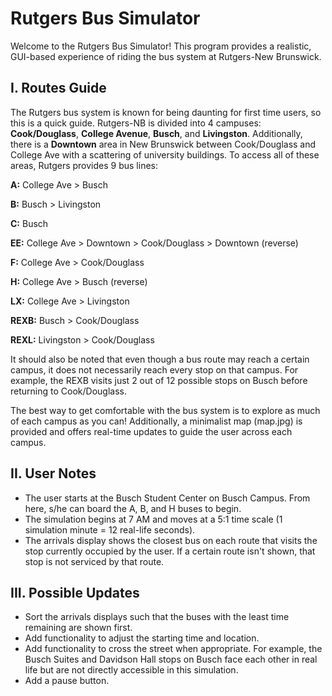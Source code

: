 # Rutgers Bus Simulator

Welcome to the Rutgers Bus Simulator! This program provides a realistic, GUI-based experience of riding the bus system at Rutgers-New Brunswick.


<h2>I. Routes Guide</h2>

The Rutgers bus system is known for being daunting for first time users, so this is a quick guide. Rutgers-NB is divided into 4 campuses: <b>Cook/Douglass</b>, <b>College Avenue</b>, <b>Busch</b>, and <b>Livingston</b>. Additionally, there is a <b>Downtown</b> area in New Brunswick between Cook/Douglass and College Ave with a scattering of university buildings. To access all of these areas, Rutgers provides 9 bus lines:

<b>A:</b> College Ave > Busch

<b>B:</b> Busch > Livingston

<b>C:</b> Busch

<b>EE:</b> College Ave > Downtown > Cook/Douglass > Downtown (reverse)

<b>F:</b> College Ave > Cook/Douglass

<b>H:</b> College Ave > Busch (reverse)

<b>LX:</b> College Ave > Livingston

<b>REXB:</b> Busch > Cook/Douglass

<b>REXL:</b> Livingston > Cook/Douglass

It should also be noted that even though a bus route may reach a certain campus, it does not necessarily reach every stop on that campus. For example, the REXB visits just 2 out of 12 possible stops on Busch before returning to Cook/Douglass.

The best way to get comfortable with the bus system is to explore as much of each campus as you can! Additionally, a minimalist map (map.jpg) is provided and offers real-time updates to guide the user across each campus.


<h2>II. User Notes</h2>

<ul>
<li>The user starts at the Busch Student Center on Busch Campus. From here, s/he can board the A, B, and H buses to begin.</li>
<li>The simulation begins at 7 AM and moves at a 5:1 time scale (1 simulation minute = 12 real-life seconds).</li>
<li>The arrivals display shows the closest bus on each route that visits the stop currently occupied by the user. If a certain route isn't shown, that stop is not serviced by that route.</li>
</ul>


<h2>III. Possible Updates</h2>

<ul>
<li>Sort the arrivals displays such that the buses with the least time remaining are shown first.</li>
<li>Add functionality to adjust the starting time and location.</li>
<li>Add functionality to cross the street when appropriate. For example, the Busch Suites and Davidson Hall stops on Busch face each other in real life but are not directly accessible in this simulation.</li>
<li>Add a pause button.</li>
</ul>
